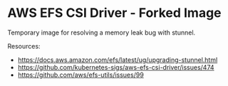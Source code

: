 AWS EFS CSI Driver - Forked Image
=================================

Temporary image for resolving a memory leak bug with stunnel.

Resources:

* https://docs.aws.amazon.com/efs/latest/ug/upgrading-stunnel.html
* https://github.com/kubernetes-sigs/aws-efs-csi-driver/issues/474
* https://github.com/aws/efs-utils/issues/99
